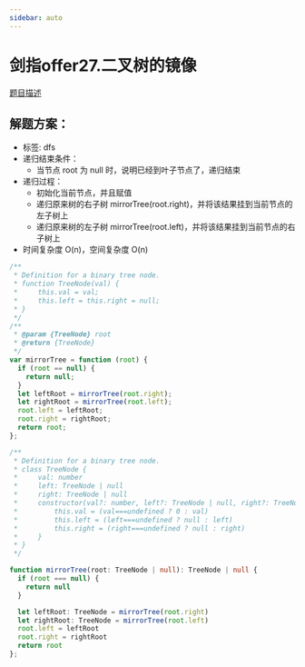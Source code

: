 ```yaml
---
sidebar: auto
---
```


# 剑指offer27.二叉树的镜像

[题目描述](https://leetcode.cn/leetbook/read/illustrate-lcof/xsoekm/)


## 解题方案：

- 标签: dfs
- 递归结束条件：
  - 当节点 root 为 null 时，说明已经到叶子节点了，递归结束
- 递归过程：
  - 初始化当前节点，并且赋值
  - 递归原来树的右子树 mirrorTree(root.right)，并将该结果挂到当前节点的左子树上
  - 递归原来树的左子树 mirrorTree(root.left)，并将该结果挂到当前节点的右子树上
- 时间复杂度 O(n)，空间复杂度 O(n)

```js
/**
 * Definition for a binary tree node.
 * function TreeNode(val) {
 *     this.val = val;
 *     this.left = this.right = null;
 * }
 */
/**
 * @param {TreeNode} root
 * @return {TreeNode}
 */
var mirrorTree = function (root) {
  if (root == null) {
    return null;
  }
  let leftRoot = mirrorTree(root.right);
  let rightRoot = mirrorTree(root.left);
  root.left = leftRoot;
  root.right = rightRoot;
  return root;
};
```


```ts
/**
 * Definition for a binary tree node.
 * class TreeNode {
 *     val: number
 *     left: TreeNode | null
 *     right: TreeNode | null
 *     constructor(val?: number, left?: TreeNode | null, right?: TreeNode | null) {
 *         this.val = (val===undefined ? 0 : val)
 *         this.left = (left===undefined ? null : left)
 *         this.right = (right===undefined ? null : right)
 *     }
 * }
 */

function mirrorTree(root: TreeNode | null): TreeNode | null {
  if (root === null) {
    return null
  }

  let leftRoot: TreeNode = mirrorTree(root.right)
  let rightRoot: TreeNode = mirrorTree(root.left)
  root.left = leftRoot
  root.right = rightRoot
  return root  
};
```